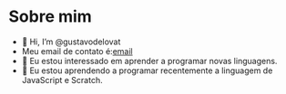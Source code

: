 # Sobre mim
- 👋 Hi, I’m @gustavodelovat
- Meu email de contato é:[email](introsfodas269@gmail.com.br)
- 👀 Eu estou interessado em aprender a programar novas linguagens.
- 🌱 Eu estou aprendendo a programar recentemente a linguagem de JavaScript e Scratch.

<!---
gustavodelovat/gustavodelovat is a ✨ special ✨ repository because its `README.md` (this file) appears on your GitHub profile.
You can click the Preview link to take a look at your changes.
--->
